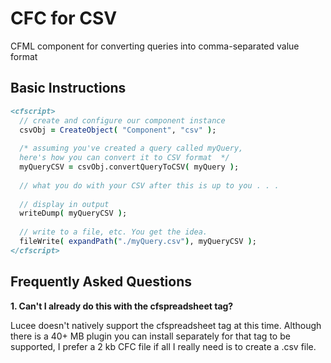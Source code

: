 # CFC for CSV
CFML component for converting queries into comma-separated value format

## Basic Instructions

```ColdFusion
<cfscript>
  // create and configure our component instance
  csvObj = CreateObject( "Component", "csv" );
  
  /* assuming you've created a query called myQuery,
  here's how you can convert it to CSV format  */
  myQueryCSV = csvObj.convertQueryToCSV( myQuery );
  
  // what you do with your CSV after this is up to you . . . 
  
  // display in output
  writeDump( myQueryCSV );
  
  // write to a file, etc. You get the idea.
  fileWrite( expandPath("./myQuery.csv"), myQueryCSV );
</cfscript>
```  

## Frequently Asked Questions

**1.  Can't I already do this with the cfspreadsheet tag?**

Lucee doesn't natively support the cfspreadsheet tag at this time. Although there is a 40+ MB plugin you can install separately for that tag to be supported, I prefer a 2 kb CFC file if all I really need is to create a .csv file.
